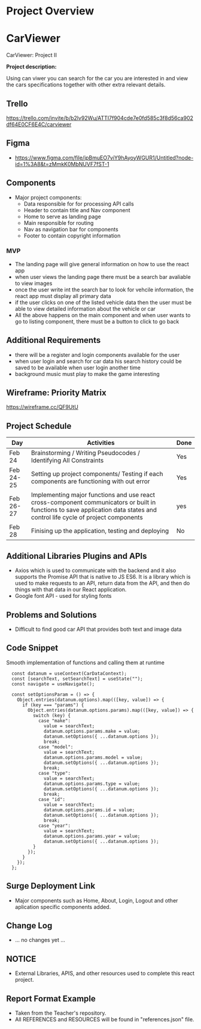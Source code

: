 # Project Overview

# CarViewer
CarViewer: Project II

**Project description:** 

Using can viwer you can search for the car you are interested in and view the cars specifications together with other extra relevant details.

## Trello
   https://trello.com/invite/b/b2lv92Wu/ATTI7f904cde7e0fd585c3f8d56ca902df64E0CF6E4C/carviewer

## Figma

- https://www.figma.com/file/jpBmuEO7viY9hAyoyWGUR1/Untitled?node-id=1%3A8&t=zMmkK0MbNUVF7fST-1

## Components

- Major project components:
  - Data responsible for for processing API calls
  - Header to contain title and Nav component 
  - Home to serve as landing page
  - Main responsible for routing 
  - Nav as navigation bar for components 
  - Footer to contain copyright information 

### MVP

- The landing page will give general information on how to use the react app
- when user views the landing page there must be a search bar avaliable to view images
- once the user write int the search bar to look for vehcile information, the react app must display all primary data 
- if the user clicks on one of the listed vehicle data then the user must be able to view detailed information about the vehicle or car 
- All the above happens on the main component and when user wants to go to listing component, there must be a button to click to go back 

## Additional Requirements

- there will be a register and login components available for the user
- when user login and search for car data his search history could be saved to be available when user login another time
- background music must play to make the game interesting

## Wireframe: Priority Matrix
   
   https://wireframe.cc/QF9UtU


## Project Schedule

|  Day | Activities | Done
|---|---| ---|
|Feb 24| Brainstorming / Writing Pseudocodes / Identifying All Constraints | Yes
|Feb 24-25| Setting up project components/ Testing if each components are functioning with out error | Yes
|Feb 26-27| Implementing major functions and use react cross-component communicators or built in functions to save application data states and control life cycle of project components  | yes
|Feb 28| Finising up the application, testing and deploying  | No



## Additional Libraries Plugins and APIs

- Axios which is used to communicate with the backend and it also supports the Promise API that is native to JS ES6. It is a library which is used to make requests to an API, return data from the API, and then do things with that data in our React application.
- Google font API - used for styling fonts 



## Problems and Solutions 

- Difficult to find good car API that provides both text and image data 

## Code Snippet

Smooth implementation of functions and calling them at runtime


```
  const datanum = useContext(CarDataContext);
  const [searchText, setSearchText] = useState("");
  const navigate = useNavigate();

  const setOptionsParam = () => {
    Object.entries(datanum.options).map(([key, value]) => {
      if (key === "params") {
        Object.entries(datanum.options.params).map(([key, value]) => {
          switch (key) {
            case "make":
              value = searchText;
              datanum.options.params.make = value;
              datanum.setOptions({ ...datanum.options });
              break;
            case "model":
              value = searchText;
              datanum.options.params.model = value;
              datanum.setOptions({ ...datanum.options });
              break;
            case "type":
              value = searchText;
              datanum.options.params.type = value;
              datanum.setOptions({ ...datanum.options });
              break;
            case "id":
              value = searchText;
              datanum.options.params.id = value;
              datanum.setOptions({ ...datanum.options });
              break;
            case "year":
              value = searchText;
              datanum.options.params.year = value;
              datanum.setOptions({ ...datanum.options });
          }
        });
      }
    });
  };

```

## Surge Deployment Link

- Major components such as Home, About, Login, Logout and other aplication specific components added.


## Change Log
- ... no changes yet ...

## NOTICE 
- External Libraries, APIS, and other resources used to complete this react project.

## Report Format Example
- Taken from the Teacher's repository. 
- All REFERENCES and RESOURCES will be found in "references.json" file.